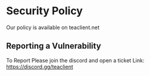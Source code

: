 # Security Policy
Our policy is available on teaclient.net



## Reporting a Vulnerability

To Report Please join the discord and open a ticket
Link: https://discord.gg/teaclient
